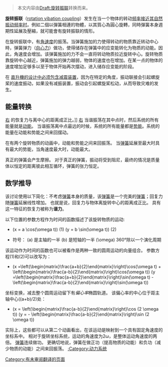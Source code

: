> 本文内容由[Draft:旋转振联](https://zh.wikipedia.org/wiki/Draft:旋转振联)转换而来。


**旋转振联**（[rotation vibation coupling](https://zh.wikipedia.org/wiki/:en:rotation_vibation_coupling "wikilink")）发生在当一个物体的转动[频率接近其自然振动频率时](https://zh.wikipedia.org/wiki/频率 "wikilink")。例如二個以彈簧相連的物體，以其質心為圓心旋轉，同時彈簧本身週期性延展及壓縮，就可能會有旋转振联的情形。

在旋转振联中，有[角速度](../Page/角速度.md "wikilink")的振荡。当弹簧施加的力使得转动的物质靠近转动中心時，弹簧弹力（[向心力](../Page/向心力.md "wikilink")）做功，使得储存在弹簧中的应变能转化为物质的动能。因此，角速度会增加。该弹簧施加的力不会一直将转动物质拉近旋转中心。旋转物质靠旋转中心越近，弹簧施加的弹力越弱，物体的速度也在增加。在某一点的物体的速度增加足够多以至于物体开始再次摆动，进入储存应变能的阶段。

在 [直升機的设计中必须包含减震装置](https://zh.wikipedia.org/wiki/直升機 "wikilink")，因为在特定的角度，振动联接会引起螺旋桨的速度振动，如果没有减振装置，振动会引起螺旋桨松动，从而导致灾难的发生。

## 能量转换

[右](https://zh.wikipedia.org/wiki/File:Coriolis_effect08.gif "fig:右") 的恢复力与离中心的距离成正比。\]\] [右](https://zh.wikipedia.org/wiki/File:Ellipse_axis.png "fig:右") 当谐振荡在其中点时，然后系统的所有能量就是[动能](../Page/动能.md "wikilink")。 当谐振荡离中点最远的时候，系统的所有能量都是[势能](../Page/势能.md "wikilink")。系统的能量在动能和势能之间来回摆动。

在有两个旋转物质的动画中，动能和势能之间来回振荡。 当[弹簧](../Page/弹簧.md "wikilink")延展至最大时具有最大的势能，当角速度最大时，动能最大。

真正的弹簧会产生摩擦。 对于真正的弹簧，振动将受到阻尼，最终的情况是质量体以恒定的距离彼此相互循环，弹簧的张力恒定。

## 数学推导

该讨论使用以下简化：不考虑[弹簧](../Page/弹簧.md "wikilink")本身的质量，该[弹簧](../Page/弹簧.md "wikilink")是一个完美的[弹簧](../Page/弹簧.md "wikilink")；回复力随[弹簧](../Page/弹簧.md "wikilink")延展线性增加。 也就是说，回复力与物体离旋转中心的距离成正比。 具有这一特征的恢复力被称为**谐力**。

以下位置的参数方程作为时间的函数描述了该旋转物质的运动:

  -
    \(x = a \cos(\omega t)\) (1)
    \(y = b \sin(\omega t)\) (2)

<!-- end list -->

  -
    符号：
    \(a\) 是主轴的一半
    \(b\) 是短轴的一半
    \(\omega\) 360°除以一个演化周期

该运动作为时间的函数也可以被看作是两种一致的圆周运动的向量组合。 参数方程(1)和(2)可以改写为：

  -
    \(x =\left(\begin{matrix}\frac{a+b}{2}\end{matrix}\right)\cos(\omega t) + \left(\begin{matrix}\frac{a-b}{2}\end{matrix}\right)\cos(\omega t)\)
    \(y =\left(\begin{matrix}\frac{a+b}{2}\end{matrix}\right)\sin(\omega t) - \left(\begin{matrix}\frac{a-b}{2}\end{matrix}\right)\sin(\omega t)\)

坐标变换，减去整个圆周运动留下有*偏心率*椭圆轨道。 该偏心率的中心位于距主轴中心\((a+b)/2\)处：

  -
    \(x =   \left(\begin{matrix}\frac{a-b}{2}\end{matrix}\right)\cos (2 \omega t)\)
    \(y = - \left(\begin{matrix}\frac{a-b}{2}\end{matrix}\right)\sin (2 \omega t)\)

实际上，这些都可以从第二个动画看出，在该运动是映射到一个具有固定角速度的坐标系中。 相对于旋转坐标系统，运动的角速度为2ω，是整体运动角速度的两倍。 [弹簧](../Page/弹簧.md "wikilink")连续做功。 更确切地说，弹簧在做正功（提高物质的动能）和负功（减少物质的动能）之间来回振荡。 [:Category:动力系统](https://zh.wikipedia.org/wiki/Category:动力系统 "wikilink")

[Category:有未审阅翻译的页面](https://zh.wikipedia.org/wiki/Category:有未审阅翻译的页面 "wikilink")